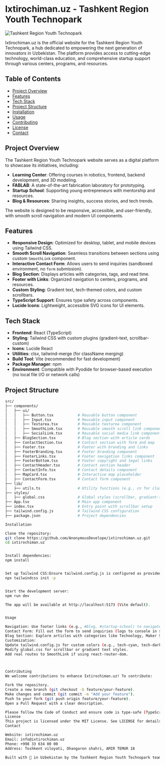 # Ixtirochiman.uz - Tashkent Region Youth Technopark

![Tashkent Region Youth Technopark](https://via.placeholder.com/1200x400.png?text=Ixtirochiman.uz) <!-- Logo yoki banner uchun placeholder -->

Ixtirochiman.uz is the official website for the Tashkent Region Youth Technopark, a hub dedicated to empowering the next generation of innovators in Uzbekistan. The platform provides access to cutting-edge technology, world-class education, and comprehensive startup support through various centers, programs, and resources.

## Table of Contents
- [Project Overview](#project-overview)
- [Features](#features)
- [Tech Stack](#tech-stack)
- [Project Structure](#project-structure)
- [Installation](#installation)
- [Usage](#usage)
- [Contributing](#contributing)
- [License](#license)
- [Contact](#contact)

## Project Overview
The Tashkent Region Youth Technopark website serves as a digital platform to showcase its initiatives, including:
- **Learning Center**: Offering courses in robotics, frontend, backend development, and 3D modeling.
- **FABLAB**: A state-of-the-art fabrication laboratory for prototyping.
- **Startup School**: Supporting young entrepreneurs with mentorship and resources.
- **Blog & Resources**: Sharing insights, success stories, and tech trends.

The website is designed to be responsive, accessible, and user-friendly, with smooth scroll navigation and modern UI components.

## Features
- **Responsive Design**: Optimized for desktop, tablet, and mobile devices using Tailwind CSS.
- **Smooth Scroll Navigation**: Seamless transitions between sections using custom `SmoothLink` component.
- **Interactive Contact Form**: Allows users to send inquiries (sandboxed environment, no `form` submission).
- **Blog Section**: Displays articles with categories, tags, and read time.
- **Footer with Links**: Organized navigation to centers, programs, and resources.
- **Custom Styling**: Gradient text, tech-themed colors, and custom scrollbars.
- **TypeScript Support**: Ensures type safety across components.
- **Lucide Icons**: Lightweight, accessible SVG icons for UI elements.

## Tech Stack
- **Frontend**: React (TypeScript)
- **Styling**: Tailwind CSS with custom plugins (gradient-text, scrollbar-custom)
- **Icons**: Lucide React
- **Utilities**: clsx, tailwind-merge (for className merging)
- **Build Tool**: Vite (recommended for fast development)
- **Package Manager**: npm
- **Environment**: Compatible with Pyodide for browser-based execution (no local file I/O or network calls)

## Project Structure
```bash
src/
├── components/
│   ├── ui/
│   │   ├── Button.tsx           # Reusable button component
│   │   ├── Input.tsx            # Reusable input component
│   │   ├── Textarea.tsx         # Reusable textarea component
│   │   ├── SmoothLink.tsx       # Reusable smooth scroll link component
│   │   ├── SocialLink.tsx       # Reusable social media link component
│   ├── BlogSection.tsx          # Blog section with article cards
│   ├── ContactSection.tsx       # Contact section with form and map
│   ├── Footer.tsx               # Footer with branding and links
│   ├── FooterBranding.tsx       # Footer branding component
│   ├── FooterLinks.tsx          # Footer navigation links component
│   ├── FooterBottom.tsx         # Footer copyright and legal links
│   ├── ContactHeader.tsx        # Contact section header
│   ├── ContactInfo.tsx          # Contact details component
│   ├── MapCard.tsx              # Interactive map placeholder
│   ├── ContactForm.tsx          # Contact form component
├── lib/
│   ├── utils.ts                 # Utility functions (e.g., cn for className merging)
├── styles/
│   ├── global.css               # Global styles (scrollbar, gradient-text)
├── App.tsx                      # Main app component
├── index.tsx                    # Entry point with scrollbar setup
├── tailwind.config.js           # Tailwind CSS configuration
├── package.json                 # Project dependencies

Installation

Clone the repository:
git clone https://github.com/AnonymousDevelope/ixtirochiman.uz.git
cd ixtirochiman.uz


Install dependencies:
npm install


Set up Tailwind CSS:Ensure tailwind.config.js is configured as provided. Run:
npx tailwindcss init -p


Start the development server:
npm run dev

The app will be available at http://localhost:5173 (Vite default).


Usage

Navigation: Use footer links (e.g., #blog, #startup-school) to navigate sections with smooth scrolling.
Contact Form: Fill out the form to send inquiries (logs to console in sandboxed environment).
Blog Section: Explore articles with categories like Technology, Maker Space, and Education.
Customization:
Update tailwind.config.js for custom colors (e.g., tech-cyan, tech-darker).
Modify global.css for scrollbar or gradient text styles.
Add real routes to SmoothLink if using react-router-dom.



Contributing
We welcome contributions to enhance Ixtirochiman.uz! To contribute:

Fork the repository.
Create a new branch (git checkout -b feature/your-feature).
Make changes and commit (git commit -m "Add your feature").
Push to your fork (git push origin feature/your-feature).
Open a Pull Request with a clear description.

Please follow the Code of Conduct and ensure code is type-safe (TypeScript) and styled with Tailwind CSS.
License
This project is licensed under the MIT License. See LICENSE for details.
Contact

Website: ixtirochiman.uz
Email: info@ixtirochiman.uz
Phone: +998 33 634 00 00
Address: Toshkent viloyati, Ohangaron shahri, AMIR TEMUR 18

Built with 💙 in Uzbekistan by the Tashkent Region Youth Technopark team.```